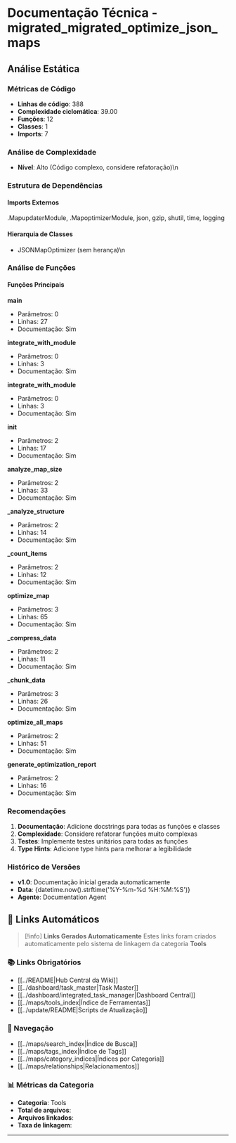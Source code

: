 # Documentação Técnica - migrated_migrated_optimize_json_maps

## Análise Estática

### Métricas de Código
- **Linhas de código**: 388
- **Complexidade ciclomática**: 39.00
- **Funções**: 12
- **Classes**: 1
- **Imports**: 7

### Análise de Complexidade
- **Nível**: Alto (Código complexo, considere refatoração)\n
### Estrutura de Dependências

#### Imports Externos
.MapupdaterModule, .MapoptimizerModule, json, gzip, shutil, time, logging

#### Hierarquia de Classes
- JSONMapOptimizer (sem herança)\n
### Análise de Funções

#### Funções Principais
**main**
- Parâmetros: 0
- Linhas: 27
- Documentação: Sim

**integrate_with_module**
- Parâmetros: 0
- Linhas: 3
- Documentação: Sim

**integrate_with_module**
- Parâmetros: 0
- Linhas: 3
- Documentação: Sim

**__init__**
- Parâmetros: 2
- Linhas: 17
- Documentação: Sim

**analyze_map_size**
- Parâmetros: 2
- Linhas: 33
- Documentação: Sim

**_analyze_structure**
- Parâmetros: 2
- Linhas: 14
- Documentação: Sim

**_count_items**
- Parâmetros: 2
- Linhas: 12
- Documentação: Sim

**optimize_map**
- Parâmetros: 3
- Linhas: 65
- Documentação: Sim

**_compress_data**
- Parâmetros: 2
- Linhas: 11
- Documentação: Sim

**_chunk_data**
- Parâmetros: 3
- Linhas: 26
- Documentação: Sim

**optimize_all_maps**
- Parâmetros: 2
- Linhas: 51
- Documentação: Sim

**generate_optimization_report**
- Parâmetros: 2
- Linhas: 16
- Documentação: Sim

### Recomendações

1. **Documentação**: Adicione docstrings para todas as funções e classes
2. **Complexidade**: Considere refatorar funções muito complexas
3. **Testes**: Implemente testes unitários para todas as funções
4. **Type Hints**: Adicione type hints para melhorar a legibilidade

### Histórico de Versões

- **v1.0**: Documentação inicial gerada automaticamente
- **Data**: {datetime.now().strftime('%Y-%m-%d %H:%M:%S')}
- **Agente**: Documentation Agent


## 🔗 **Links Automáticos**

> [!info] **Links Gerados Automaticamente**
> Estes links foram criados automaticamente pelo sistema de linkagem da categoria **Tools**

### **📚 Links Obrigatórios**
- [[../README|Hub Central da Wiki]]
- [[../dashboard/task_master|Task Master]]
- [[../dashboard/integrated_task_manager|Dashboard Central]]
- [[../maps/tools_index|Índice de Ferramentas]]
- [[../update/README|Scripts de Atualização]]

### **🧭 Navegação**
- [[../maps/search_index|Índice de Busca]]
- [[../maps/tags_index|Índice de Tags]]
- [[../maps/category_indices|Índices por Categoria]]
- [[../maps/relationships|Relacionamentos]]

### **📊 Métricas da Categoria**
- **Categoria**: Tools
- **Total de arquivos**: <!-- Contador automático -->
- **Arquivos linkados**: <!-- Contador automático -->
- **Taxa de linkagem**: <!-- Percentual automático -->

---

